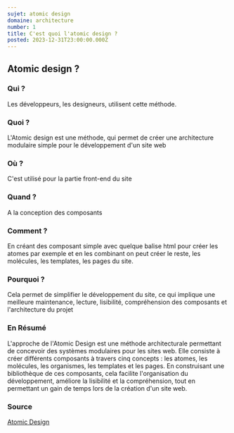 ```yaml
---
sujet: atomic design
domaine: architecture
number: 1
title: C'est quoi l'atomic design ?
posted: 2023-12-31T23:00:00.000Z
---
```

## Atomic design ?

### Qui ?

Les développeurs, les designeurs, utilisent cette méthode.

### Quoi ?

L'Atomic design est une méthode, qui permet de créer une architecture modulaire simple pour le développement d'un site web

### Où ?

C'est utilisé pour la partie front-end du site

### Quand ?

A la conception des composants

### Comment ?

En créant des composant simple avec quelque balise html pour créer les atomes par exemple et en les combinant on peut créer le reste, les molécules, les templates, les pages du site.

### Pourquoi ?

Cela permet de simplifier le développement du site, ce qui implique une meilleure maintenance, lecture, lisibilité, compréhension des composants et l'architecture du projet

### En Résumé

L'approche de l'Atomic Design est une méthode architecturale permettant de concevoir des systèmes modulaires pour les sites web. Elle consiste à créer différents composants à travers cinq concepts : les atomes, les molécules, les organismes, les templates et les pages. En construisant une bibliothèque de ces composants, cela facilite l'organisation du développement, améliore la lisibilité et la compréhension, tout en permettant un gain de temps lors de la création d'un site web.

### Source

[Atomic Design](https://www.usabilis.com/atomic-design/)

